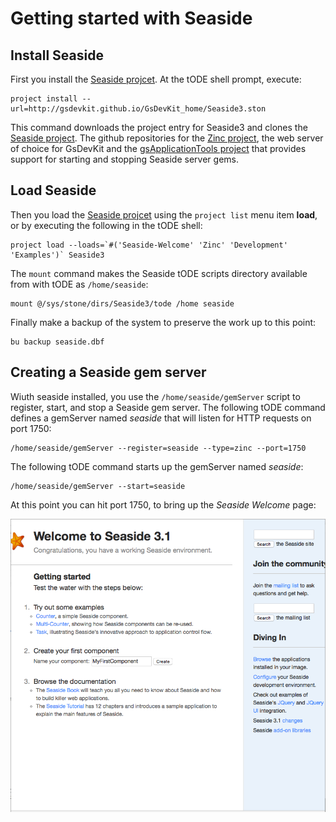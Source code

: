 # Getting started with Seaside

## Install Seaside

First you install the [Seaside projcet](https://github.com/GsDevKit/Seaside31). At the tODE shell prompt, execute:

```
project install --url=http://gsdevkit.github.io/GsDevKit_home/Seaside3.ston
```

This command downloads the project entry for Seaside3 and clones the [Seaside project](https://github.com/GsDevKit/Seaside31). The github repositories for the [Zinc project](https://github.com/GsDevKit/zinc), the web server of choice for GsDevKit and the [gsApplicationTools project](https://github.com/GsDevKit/gsApplicationTools) that provides support for starting and stopping Seaside server gems.

## Load Seaside
Then you load the [Seaside projcet](https://github.com/GsDevKit/Seaside31) using the `project list` menu item **load**, or by executing the following in the tODE shell:

```
project load --loads=`#('Seaside-Welcome' 'Zinc' 'Development' 'Examples')` Seaside3
```

The `mount` command makes the Seaside tODE scripts directory available from with tODE as `/home/seaside`:

```
mount @/sys/stone/dirs/Seaside3/tode /home seaside
```

Finally make a backup of the system to preserve the work up to this point:

```
bu backup seaside.dbf
```

## Creating a Seaside gem server

Wiuth seaside installed, you use the `/home/seaside/gemServer` script to register, start, and stop a Seaside gem server.
The following tODE command defines a gemServer named *seaside* that will listen for HTTP requests on port 1750:

```
/home/seaside/gemServer --register=seaside --type=zinc --port=1750
```

The following tODE command starts up the gemServer named *seaside*:

```
/home/seaside/gemServer --start=seaside
```

At this point you can hit port 1750, to bring up the *Seaside Welcome* page:

![seaside welcome page][1]

[1]: images/SeasideWelcome.png

